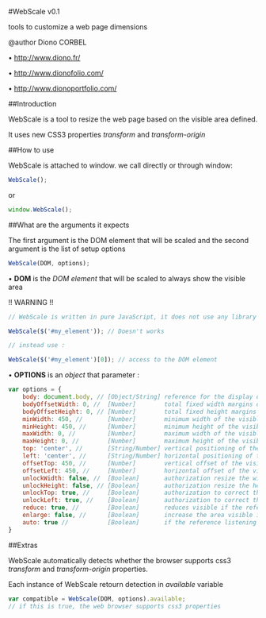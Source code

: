 #WebScale v0.1

tools to customize a web page dimensions

@author Diono CORBEL

• http://www.diono.fr/

• http://www.dionofolio.com/

• http://www.dionoportfolio.com/

##Introduction

WebScale is a tool to resize the web page based on the visible area defined.

It uses new CSS3 properties _transform_  and _transform-origin_

##How to use

WebScale is attached to window. we call directly or through window:

```javascript
WebScale();
```
or

```javascript
window.WebScale();
```

##What are the arguments it expects

The first argument is the DOM element that will be scaled and the second argument is the list of setup options

```javascript
WebScale(DOM, options);
```

• __DOM__ is the _DOM element_ that will be scaled to always show the visible area

!! WARNING !!
```javascript
// WebScale is written in pure JavaScript, it does not use any library like jQuery

WebScale($('#my_element')); // Doesn't works

// instead use :

WebScale($('#my_element')[0]); // access to the DOM element
```

• __OPTIONS__ is an _object_ that parameter :

```javascript
var options = {
	body: document.body, // [Object/String] reference for the display dimensions (by default, the body of the page)
	bodyOffsetWidth: 0, //  [Number]        total fixed width margins of the referent
	bodyOffsetHeight: 0, // [Number]        total fixed height margins of the referent
	minWidth: 450, //       [Number]        minimum width of the visible zone (0 to disable)
	minHeight: 450, //      [Number]        minimum height of the visible zone (0 to disable)
	maxWidth: 0, //         [Number]        maximum width of the visible zone (0 to disable)
	maxHeight: 0, //        [Number]        maximum height of the visible zone (0 to disable)
	top: 'center', //       [String/Number] vertical positioning of the visible area within its container (either in pixels or as a percentage or text: "top", "center", "bottom")
	left: 'center', //      [String/Number] horizontal positioning of the visible area within its container (either in pixels or as a percentage or text: "right", "center", "left")
	offsetTop: 450, //      [Number]        vertical offset of the visible area compared to the whole area
	offsetLeft: 450, //     [Number]        horizontal offset of the visible area compared to the whole area
	unlockWidth: false, //  [Boolean]       authorization resize the width to fit the refrence
	unlockHeight: false, // [Boolean]       authorization resize the height to fit the refrence
	unlockTop: true, //     [Boolean]       authorization to correct the vertical position of the visible area
	unlockLeft: true, //    [Boolean]       authorization to correct the horizontal position of the visible area
	reduce: true, //        [Boolean]       reduces visible if the reference area is too small
	enlarge: false, //      [Boolean]       increase the area visible if the reference is too high
	auto: true //           [Boolean]       if the reference listening for the event "resize", WebScale puts to automatically update the visible area (note only works on window or document or body)
}
```

##Extras

WebScale automatically detects whether the browser supports css3 _transform_ and _transform-origin_ properties.

Each instance of WebScale retourn detection in _available_ variable

```javascript
var compatible = WebScale(DOM, options).available;
// if this is true, the web browser supports css3 properties
```